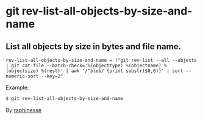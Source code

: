 # git rev-list-all-objects-by-size-and-name

## List all objects by size in bytes and file name.

```gitconfig
rev-list-all-objects-by-size-and-name = !"git rev-list --all --objects | git cat-file --batch-check='%(objecttype) %(objectname) %(objectsize) %(rest)' | awk '/^blob/ {print substr($0,6)}' | sort --numeric-sort --key=2"
```

Example:

```sh
$ git rev-list-all-objects-by-size-and-name
```

By [raphinesse](https://stackoverflow.com/users/380229/raphinesse)
